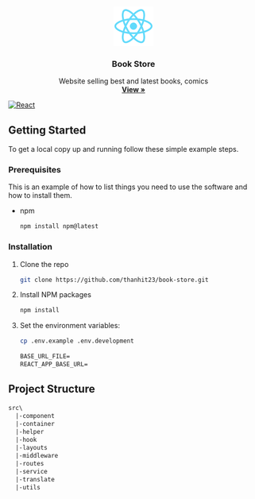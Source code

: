 <!-- PROJECT LOGO -->
<br />
<div align="center">
  <a href="https://book-store-mauve.vercel.app">
    <img src="/public/logo512.png" alt="Logo" width="80" height="80">
  </a>
  <h3 align="center">Book Store</h3>
  <p align="center">
    Website selling best and latest books, comics
    <br />
    <a href="https://book-store-mauve.vercel.app"><strong>View »</strong></a>
  </p>
</div>

[![React](https://camo.githubusercontent.com/268ac512e333b69600eb9773a8f80b7a251f4d6149642a50a551d4798183d621/68747470733a2f2f696d672e736869656c64732e696f2f62616467652f52656163742d3230323332413f7374796c653d666f722d7468652d6261646765266c6f676f3d7265616374266c6f676f436f6c6f723d363144414642)](https://react.dev)

<!-- GETTING STARTED -->

## Getting Started

To get a local copy up and running follow these simple example steps.

### Prerequisites

This is an example of how to list things you need to use the software and how to install them.

* npm
  ```sh
  npm install npm@latest
  ```

### Installation

1. Clone the repo
   ```sh
   git clone https://github.com/thanhit23/book-store.git
   ```
2. Install NPM packages
   ```sh
   npm install
   ```
3. Set the environment variables:
    ```sh
    cp .env.example .env.development
    ```
    ```dotenv
    BASE_URL_FILE=
    REACT_APP_BASE_URL=
    ```

## Project Structure

```
src\
  |-component
  |-container
  |-helper
  |-hook
  |-layouts
  |-middleware
  |-routes
  |-service
  |-translate
  |-utils
```
